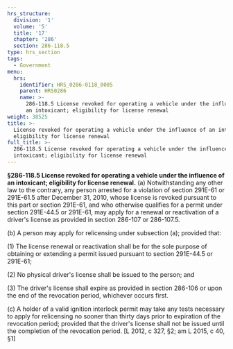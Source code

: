 ```yaml
---
hrs_structure:
  division: '1'
  volume: '5'
  title: '17'
  chapter: '286'
  section: 286-118.5
type: hrs_section
tags:
  - Government
menu:
  hrs:
    identifier: HRS_0286-0118_0005
    parent: HRS0286
    name: >-
      286-118.5 License revoked for operating a vehicle under the influence of
      an intoxicant; eligibility for license renewal
weight: 38525
title: >-
  License revoked for operating a vehicle under the influence of an intoxicant;
  eligibility for license renewal
full_title: >-
  286-118.5 License revoked for operating a vehicle under the influence of an
  intoxicant; eligibility for license renewal
---
```

**§286-118.5 License revoked for operating a vehicle under the influence of an intoxicant; eligibility for license renewal.** (a) Notwithstanding any other law to the contrary, any person arrested for a violation of section 291E-61 or 291E-61.5 after December 31, 2010, whose license is revoked pursuant to this part or section 291E-61, and who otherwise qualifies for a permit under section 291E-44.5 or 291E-61, may apply for a renewal or reactivation of a driver's license as provided in section 286-107 or 286-107.5.

(b) A person may apply for relicensing under subsection (a); provided that:

(1) The license renewal or reactivation shall be for the sole purpose of obtaining or extending a permit issued pursuant to section 291E-44.5 or 291E-61;

(2) No physical driver's license shall be issued to the person; and

(3) The driver's license shall expire as provided in section 286-106 or upon the end of the revocation period, whichever occurs first.

(c) A holder of a valid ignition interlock permit may take any tests necessary to apply for relicensing no sooner than thirty days prior to expiration of the revocation period; provided that the driver's license shall not be issued until the completion of the revocation period. [L 2012, c 327, §2; am L 2015, c 40, §1]